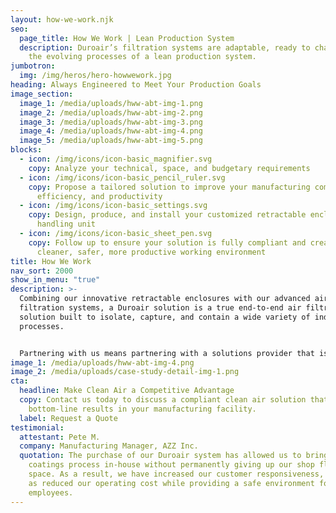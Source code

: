 ```yaml
---
layout: how-we-work.njk
seo:
  page_title: How We Work | Lean Production System
  description: Duroair’s filtration systems are adaptable, ready to change with
    the evolving processes of a lean production system.
jumbotron:
  img: /img/heros/hero-howwework.jpg
heading: Always Engineered to Meet Your Production Goals
image_section:
  image_1: /media/uploads/hww-abt-img-1.png
  image_2: /media/uploads/hww-abt-img-2.png
  image_3: /media/uploads/hww-abt-img-3.png
  image_4: /media/uploads/hww-abt-img-4.png
  image_5: /media/uploads/hww-abt-img-5.png
blocks:
  - icon: /img/icons/icon-basic_magnifier.svg
    copy: Analyze your technical, space, and budgetary requirements
  - icon: /img/icons/icon-basic_pencil_ruler.svg
    copy: Propose a tailored solution to improve your manufacturing compliance,
      efficiency, and productivity
  - icon: /img/icons/icon-basic_settings.svg
    copy: Design, produce, and install your customized retractable enclosure and air
      handling unit
  - icon: /img/icons/icon-basic_sheet_pen.svg
    copy: Follow up to ensure your solution is fully compliant and creating a
      cleaner, safer, more productive working environment
title: How We Work
nav_sort: 2000
show_in_menu: "true"
description: >-
  Combining our innovative retractable enclosures with our advanced air
  filtration systems, a Duroair solution is a true end-to-end air filtration
  solution built to isolate, capture, and contain a wide variety of industrial
  processes.


  Partnering with us means partnering with a solutions provider that is always responsive to the manufacturing reality of your lean production system. The result is a clean air solution that is [better for compliance](#url), better for overall employee health and safety, and better for your bottom line.
image_1: /media/uploads/hww-abt-img-4.png
image_2: /media/uploads/case-study-detail-img-1.png
cta:
  headline: Make Clean Air a Competitive Advantage
  copy: Contact us today to discuss a compliant clean air solution that delivers
    bottom-line results in your manufacturing facility.
  label: Request a Quote
testimonial:
  attestant: Pete M.
  company: Manufacturing Manager, AZZ Inc.
  quotation: The purchase of our Duroair system has allowed us to bring the
    coatings process in-house without permanently giving up our shop floor
    space. As a result, we have increased our customer responsiveness, as well
    as reduced our operating cost while providing a safe environment for our
    employees.
---
```

